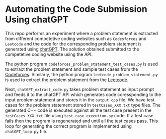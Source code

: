# Automating the Code Submission Using chatGPT

This repo performs an experiment where a problem statement is extracted from different competetive coding websites such as `Codesforces` and `Leetcode` and the code for the corresponding problem statement is generated using [chatGPT](https://chat.openai.com/chat). The solution obtained submitted to the competetive coding website using the API.

The python program `codeforces_problem_statement_test_cases.py` is used to extract the problem statement and sample test cases from the [Codeforces](https://codeforces.com/). Similarly, the python program `leetcode_problem_statement.py` is used to extract the problem statement from the [Leetcode](https://leetcode.com/).

Next, `chatGPT_extract_code.py` takes problem statement as input prompt and feeds it to the chatGPT API which generates code coressponding to the input problem statement and stores it in the `output.cpp` file. We have test cases for the problem statement stored in `testCases_XXX.txt` type files. The generated C++ code is executed against all the test case present in the `testCases_XXX.txt` file using `test_case_execution.py` code. If a test case fails then the program is regenerated and until all the test cases pass. This loop for generating the correct program is implemented using `chatGPT_loop.py` file. 
